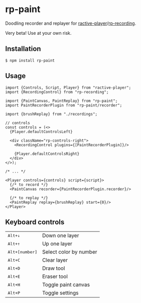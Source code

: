 # rp-paint

Doodling recorder and replayer for [ractive-player](https://github.com/ysulyma/ractive-player)/[rp-recording](https://github.com/ysulyma/rp-recording/).

Very beta! Use at your own risk.

## Installation

    $ npm install rp-paint

## Usage

```tsx
import {Controls, Script, Player} from "ractive-player";
import {RecordingControl} from "rp-recording";

import {PaintCanvas, PaintReplay} from "rp-paint";
import PaintRecorderPlugin from "rp-paint/recorder";

import {brushReplay} from "./recordings";

// controls
const controls = (<>
  {Player.defaultControlsLeft}

  <div className="rp-controls-right">
    <RecordingControl plugins={[PaintRecorderPlugin]}/>

    {Player.defaultControlsRight}
  </div>
</>);

/* ... */

<Player controls={controls} script={script}>
  {/* to record */}
  <PaintCanvas recorder={PaintRecorderPlugin.recorder}/>

  {/* to replay */}
  <PaintReplay replay={brushReplay} start={0}/>
</Player>
```

## Keyboard controls

<table>
  <tbody>
    <tr>
      <td><kbd>Alt+&darr;</kbd></td>
      <td>Down one layer</td>
    </tr>
    <tr>
      <td><kbd>Alt+&uarr;</kbd></td>
      <td>Up one layer</td>
    </tr>
    <tr>
      <td><kbd>Alt+[number]</kbd></td>
      <td>Select color by number</td>
    </tr>
    <tr>
      <td><kbd>Alt+C</kbd></td>
      <td>Clear layer</td>
    </tr>
    <tr>
      <td><kbd>Alt+D</kbd></td>
      <td>Draw tool</td>
    </tr>
    <tr>
      <td><kbd>Alt+E</kbd></td>
      <td>Eraser tool</td>
    </tr>
    <tr>
      <td><kbd>Alt+H</kbd></td>
      <td>Toggle paint canvas</td>
    </tr>
    <tr>
      <td><kbd>Alt+P</kbd></td>
      <td>Toggle settings</td>
    </tr>
  </tbody>
</table>
